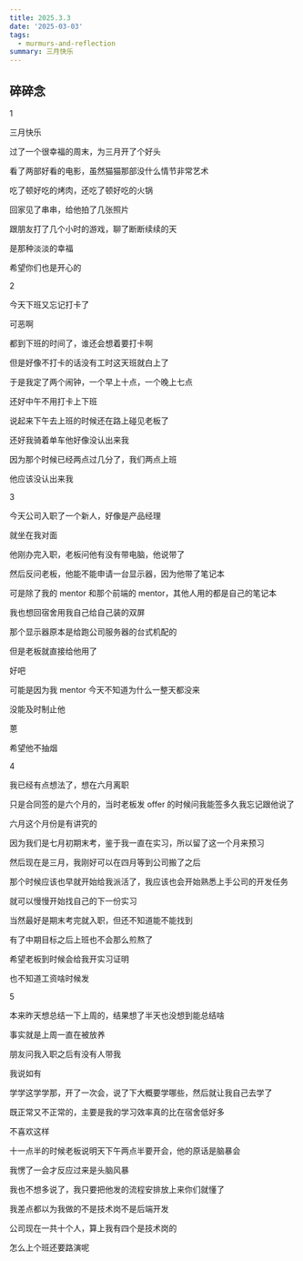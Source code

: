 ```yaml
---
title: 2025.3.3
date: '2025-03-03'
tags:
  - murmurs-and-reflection
summary: 三月快乐
---
```

## 碎碎念
1

三月快乐

过了一个很幸福的周末，为三月开了个好头

看了两部好看的电影，虽然猫猫那部没什么情节非常艺术

吃了顿好吃的烤肉，还吃了顿好吃的火锅

回家见了串串，给他拍了几张照片

跟朋友打了几个小时的游戏，聊了断断续续的天

是那种淡淡的幸福

希望你们也是开心的

2

今天下班又忘记打卡了

可恶啊

都到下班的时间了，谁还会想着要打卡啊

但是好像不打卡的话没有工时这天班就白上了

于是我定了两个闹钟，一个早上十点，一个晚上七点

还好中午不用打卡上下班

说起来下午去上班的时候还在路上碰见老板了

还好我骑着单车他好像没认出来我

因为那个时候已经两点过几分了，我们两点上班

他应该没认出来我

3

今天公司入职了一个新人，好像是产品经理

就坐在我对面

他刚办完入职，老板问他有没有带电脑，他说带了

然后反问老板，他能不能申请一台显示器，因为他带了笔记本

可是除了我的 mentor 和那个前端的 mentor，其他人用的都是自己的笔记本

我也想回宿舍用我自己给自己装的双屏

那个显示器原本是给跑公司服务器的台式机配的

但是老板就直接给他用了

好吧

可能是因为我 mentor 今天不知道为什么一整天都没来

没能及时制止他

蒽

希望他不抽烟

4

我已经有点想法了，想在六月离职

只是合同签的是六个月的，当时老板发 offer 的时候问我能签多久我忘记跟他说了

六月这个月份是有讲究的

因为我们是七月初期末考，鉴于我一直在实习，所以留了这一个月来预习

然后现在是三月，我刚好可以在四月等到公司搬了之后

那个时候应该也早就开始给我派活了，我应该也会开始熟悉上手公司的开发任务

就可以慢慢开始找自己的下一份实习

当然最好是期末考完就入职，但还不知道能不能找到

有了中期目标之后上班也不会那么煎熬了

希望老板到时候会给我开实习证明

也不知道工资啥时候发

5

本来昨天想总结一下上周的，结果想了半天也没想到能总结啥

事实就是上周一直在被放养

朋友问我入职之后有没有人带我

我说如有

学学这学学那，开了一次会，说了下大概要学哪些，然后就让我自己去学了

既正常又不正常的，主要是我的学习效率真的比在宿舍低好多

不喜欢这样

十一点半的时候老板说明天下午两点半要开会，他的原话是脑暴会

我愣了一会才反应过来是头脑风暴

我也不想多说了，我只要把他发的流程安排放上来你们就懂了

我差点都以为我做的不是技术岗不是后端开发

公司现在一共十个人，算上我有四个是技术岗的

怎么上个班还要路演呢
